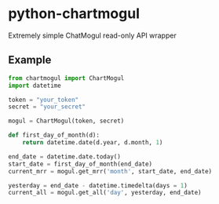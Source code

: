# python-chartmogul
Extremely simple ChatMogul read-only API wrapper

## Example

```python
from chartmogul import ChartMogul
import datetime

token = "your_token"
secret = "your_secret"

mogul = ChartMogul(token, secret)

def first_day_of_month(d):
    return datetime.date(d.year, d.month, 1)

end_date = datetime.date.today()
start_date = first_day_of_month(end_date)
current_mrr = mogul.get_mrr('month', start_date, end_date)

yesterday = end_date - datetime.timedelta(days = 1)
current_all = mogul.get_all('day', yesterday, end_date)
```
